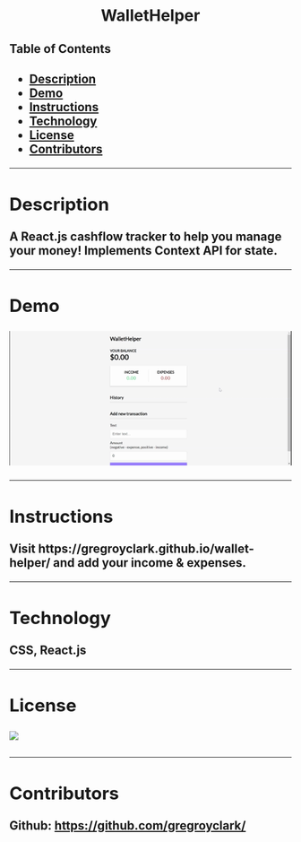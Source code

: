 <h1 align="center">WalletHelper</h1> 
  <h2>Table of Contents<h2>
  <ul>
    <li>
     <a href="#description">Description</a>
    </li>
    <li>
      <a href="#demo">Demo</a>
    </li>
    <li>
      <a href="#instructions">Instructions</a>
    </li>
    <li>
      <a href="#tech">Technology</a>
    </li>
    <li>
      <a href="#license">License</a>
    </li>
    <li>
      <a href="#contributors">Contributors</a>
    </li>
  </ul>
    <hr>
  <div id="description"><h2>Description</h2></div>
  <p>A React.js cashflow tracker to help you manage your money! Implements Context API for state.</p>

  <hr>

  <div id="demo"><h2>Demo</h2></div>
  <p><img src="src/assets/WalletHelper.gif"></p>

  <hr>

  <div id="instructions"><h2>Instructions</h2> </div>
  <p>Visit https://gregroyclark.github.io/wallet-helper/ and add your income & expenses.</p>
  
  <hr>
  
  <div id="tech"><h2>Technology</h2></div>           
  <p> CSS, React.js</p>
  
  <hr>
  
  <div id="license"><h2>License</h2></div>
  <p><img align="left" src="https://img.shields.io/badge/License-MIT-blue"></p>
  
  <br>
  <hr>
  
  <div id="contributors"><h2>Contributors</h2></div>
  <p>
    Github:
    <a href="https://github.com/gregroyclark/">
      https://github.com/gregroyclark/
    </a>
  </p>